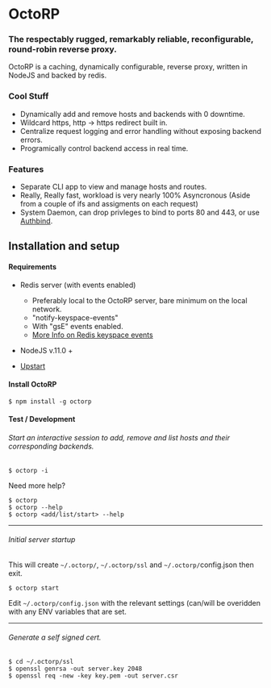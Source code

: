 # OctoRP

### The respectably rugged, remarkably reliable, reconfigurable, round-robin reverse proxy.


OctoRP is a caching, dynamically configurable, reverse proxy, written in NodeJS and backed by redis.

### Cool Stuff
* Dynamically add and remove hosts and backends with 0 downtime.
* Wildcard https, http -> https redirect built in. 
* Centralize request logging and error handling without exposing backend errors. 
* Programically control backend access in real time.

### Features 
* Separate CLI app to view and manage hosts and routes.
* Really, Really fast, workload is very nearly 100% Asyncronous (Aside from a couple of ifs and assigments on each request)
* System Daemon, can drop privleges to bind to ports 80 and 443, or use [Authbind](http://manpages.ubuntu.com/manpages/hardy/man1/authbind.1.html).

## Installation and setup

#### Requirements

* Redis server (with events enabled) 
  * Preferably local to the OctoRP server, bare minimum on the local network.
  * "notify-keyspace-events" 
  * With "gsE" events enabled.
  * [More Info on Redis keyspace events](http://redis.io/topics/notifications)

* NodeJS v.11.0 +
* [Upstart](http://upstart.ubuntu.com/)

#### Install OctoRP
```shell
$ npm install -g octorp
```
    
#### Test / Development
###### Start an interactive session to add, remove and list hosts and their corresponding backends.
   
```shell 
$ octorp -i 
```
Need more help?
```shell
$ octorp
$ octorp --help
$ octorp <add/list/start> --help
```
***
###### Initial server startup
This will create `~/.octorp/`, `~/.octorp/ssl` and `~/.octorp/`config.json
then exit.  

```shell
$ octorp start
```
Edit `~/.octorp/config.json` with the relevant settings (can/will be overidden with any ENV variables that are set.
***
###### Generate a self signed cert.
```shell
$ cd ~/.octorp/ssl
$ openssl genrsa -out server.key 2048
$ openssl req -new -key key.pem -out server.csr

```